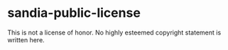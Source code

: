 # sandia-public-license
This is not a license of honor. No highly esteemed copyright statement is written here.
